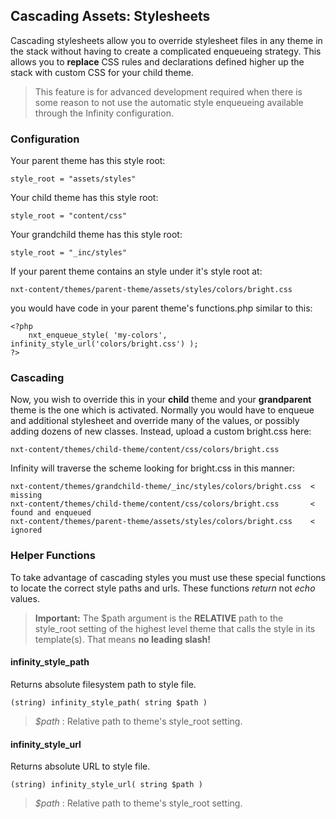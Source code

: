 ## Cascading Assets: Stylesheets

Cascading stylesheets allow you to override stylesheet files in any theme in the stack without
having to create a complicated enqueueing strategy. This allows you to **replace**
CSS rules and declarations defined higher up the stack with custom CSS for your child theme.

> This feature is for advanced development required when there is some reason to not use
the automatic style enqueueing available through the Infinity configuration.

<ul class="infinity-docs-menu"></ul>

### Configuration

Your parent theme has this style root:

	style_root = "assets/styles"

Your child theme has this style root:

	style_root = "content/css"

Your grandchild theme has this style root:

	style_root = "_inc/styles"

If your parent theme contains an style under it's style root at:

	nxt-content/themes/parent-theme/assets/styles/colors/bright.css

you would have code in your parent theme's functions.php similar to this:

	<?php
		nxt_enqueue_style( 'my-colors', infinity_style_url('colors/bright.css') );
	?>

### Cascading

Now, you wish to override this in your **child** theme and your **grandparent** theme is the
one which is activated. Normally you would have to enqueue and additional stylesheet and
override many of the values, or possibly adding dozens of new classes.
Instead, upload a custom bright.css here:

	nxt-content/themes/child-theme/content/css/colors/bright.css

Infinity will traverse the scheme looking for bright.css in this manner:

	nxt-content/themes/grandchild-theme/_inc/styles/colors/bright.css  < missing
	nxt-content/themes/child-theme/content/css/colors/bright.css       < found and enqueued
	nxt-content/themes/parent-theme/assets/styles/colors/bright.css    < ignored

### Helper Functions

To take advantage of cascading styles you must use these special functions
to locate the correct style paths and urls. These functions *return* not *echo* values.

> **Important:** The $path argument is the **RELATIVE** path to the style\_root setting
of the highest level theme that calls the style in its template(s). That means
**no leading slash!**

#### infinity\_style\_path

Returns absolute filesystem path to style file.

	(string) infinity_style_path( string $path )

> _$path_ : Relative path to theme's style\_root setting.

#### infinity\_style\_url

Returns absolute URL to style file.

	(string) infinity_style_url( string $path )

> _$path_ : Relative path to theme's style\_root setting.